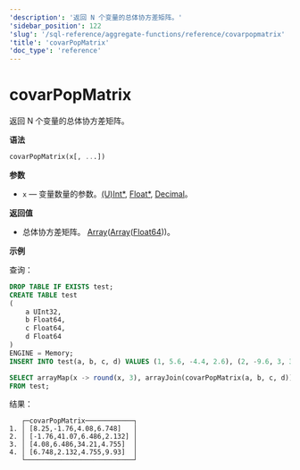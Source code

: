 ```yaml
---
'description': '返回 N 个变量的总体协方差矩阵。'
'sidebar_position': 122
'slug': '/sql-reference/aggregate-functions/reference/covarpopmatrix'
'title': 'covarPopMatrix'
'doc_type': 'reference'
---
```



# covarPopMatrix

返回 N 个变量的总体协方差矩阵。

**语法**

```sql
covarPopMatrix(x[, ...])
```

**参数**

- `x` — 变量数量的参数。[(U)Int*](../../data-types/int-uint.md), [Float*](../../data-types/float.md), [Decimal](../../data-types/decimal.md)。

**返回值**

- 总体协方差矩阵。 [Array](../../data-types/array.md)([Array](../../data-types/array.md)([Float64](../../data-types/float.md)))。

**示例**

查询：

```sql
DROP TABLE IF EXISTS test;
CREATE TABLE test
(
    a UInt32,
    b Float64,
    c Float64,
    d Float64
)
ENGINE = Memory;
INSERT INTO test(a, b, c, d) VALUES (1, 5.6, -4.4, 2.6), (2, -9.6, 3, 3.3), (3, -1.3, -4, 1.2), (4, 5.3, 9.7, 2.3), (5, 4.4, 0.037, 1.222), (6, -8.6, -7.8, 2.1233), (7, 5.1, 9.3, 8.1222), (8, 7.9, -3.6, 9.837), (9, -8.2, 0.62, 8.43555), (10, -3, 7.3, 6.762);
```

```sql
SELECT arrayMap(x -> round(x, 3), arrayJoin(covarPopMatrix(a, b, c, d))) AS covarPopMatrix
FROM test;
```

结果：

```reference
   ┌─covarPopMatrix────────────┐
1. │ [8.25,-1.76,4.08,6.748]   │
2. │ [-1.76,41.07,6.486,2.132] │
3. │ [4.08,6.486,34.21,4.755]  │
4. │ [6.748,2.132,4.755,9.93]  │
   └───────────────────────────┘
```
